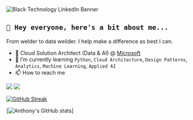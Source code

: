 ![Black Technology LinkedIn Banner](https://user-images.githubusercontent.com/49771569/169174538-54a40cff-c061-46f2-b1a6-533b7756f2c2.png)


## `👋 Hey everyone, here's a bit about me... `

From welder to data weilder. I help make a difference as best I can.

- 🏢 Cloud Solution Architect (Data & AI) @ [Microsoft](https://github.com/microsoft)  
- 🌱 I’m currently learning `Python`, `Cloud Architecture`, `Design Patterns`, `Analytics`, `Machine Learning`, `Applied AI` 
- 📫 How to reach me

[<img src="https://img.shields.io/badge/linkedin-0A66C2.svg?style=for-the-badge&logo=linkedin&logoColor=white" />](https://www.linkedin.com/in/anthonyfourie/)
[<img src="https://img.shields.io/badge/wordpress-21759B.svg?style=for-the-badge&logo=wordpress&logoColor=white" />](https://anthonyfourie.com/)


[![GitHub Streak](https://github-readme-streak-stats.herokuapp.com?user=anthonyfourie&hide_border=true&date_format=M%20j%5B%2C%20Y%5D&background=000000&ring=FF0078&fire=8500E4&sideNums=FF0078&sideLabels=3E8BFF&dates=FF00CF&currStreakNum=3E8BFF&currStreakLabel=A400C9)](https://git.io/streak-stats)

[![Anthony's GitHub stats](https://github-readme-stats.vercel.app/api?username=anthonyfourie&show_icons=true&bg_color=000000&title_color=FF0078&text_color=3E8BFF&icon_color=8500E4&)]
